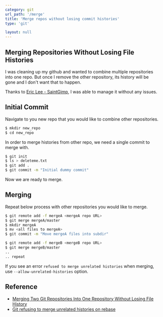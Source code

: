 ```yaml
---
category: git
url_path: '/merge'
title: 'Merge repos without losing commit histories'
type: 'git'

layout: null
---
```


## Merging Repositories Without Losing File Histories

I was cleaning up my github and wanted to combine multiple repositories into one repo.
But once I remove the other repository, its history will be gone and I don't want that to happen.

Thanks to [Eric Lee - SaintGimp](https://saintgimp.org/about/), I was able to manage it without any issues.

## Initial Commit

Navigate to you new repo that you would like to combine other repositories.
```sh
$ mkdir new_repo
$ cd new_repo
```

In order to merge histories from other repo, we need a single commit to merge with.

```sh
$ git init
$ ls > deleteme.txt
$ git add .
$ git commit -m "Initial dummy commit"
```

Now we are ready to merge.

## Merging

Repeat below process with other repositories you would like to merge.
```sh
$ git remote add -f mergeA <mergeA repo URL>
$ git merge mergeA/master
$ mkdir mergeA
$ mv <all files to mergeA>
$ git commit -m "Move mergeA files into subdir"

$ git remote add -f mergeB <mergeB repo URL>
$ git merge mergeB/master
..
.. repeat
```

If you see an error `refused to merge unrelated histories` when merging, use `--allow-unrelated-histories` option.

## Reference
- [Merging Two Git Repositories Into One Repository Without Losing File History](https://saintgimp.org/2013/01/22/merging-two-git-repositories-into-one-repository-without-losing-file-history/)
- [Git refusing to merge unrelated histories on rebase](https://stackoverflow.com/questions/37937984/git-refusing-to-merge-unrelated-histories-on-rebase)